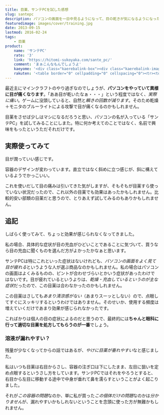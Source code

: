 ```yaml
---
title: 目薬、サンテPCを試した感想
slug: santepc
description: パソコンの画面を一日中見るようになって、目の乾きが気になるようになったので、サンテPCといういかにもな名前の目薬を買って試してみることにしました。最初のうちは効果が感じらましたが、あくまで気休めなのかなと思います。
featuredimage: images/cover/training.jpg
date: 2013-09-15
lastmod: 2016-02-24
tags: 
    - 目薬
product:
    name: 'サンテPC'
    rate: '3'
    link: 'https://hitomi-sukoyaka.com/sante_pc/'
    comment: 'まぁこんなもんでしょうよ'
    kaeyome: '<div class="kaerebalink-box"><div class="kaerebalink-image"><a href="https://www.amazon.co.jp/exec/obidos/ASIN/B00F4MRZY8/illusionspace-22/ref=nosim/" rel="nofollow" target="_blank"><img src="https://ecx.images-amazon.com/images/I/41DYiYzZ81L._SL160_.jpg" style="border: none;" /></a></div><div class="kaerebalink-info"><div class="kaerebalink-name"><a href="https://www.amazon.co.jp/exec/obidos/ASIN/B00F4MRZY8/illusionspace-22/ref=nosim/" rel="nofollow" target="_blank">【第2類医薬品】サンテPC 12mL</a><div class="kaerebalink-powered-date">posted with <a href="https://kaereba.com" rel="nofollow" target="_blank">カエレバ</a></div></div><div class="kaerebalink-detail"> 参天製薬 2013-07-03    </div><div class="kaerebalink-link1"><div class="shoplinkamazon"><a href="https://www.amazon.co.jp/gp/search?keywords=%83T%83%93%83ePC%2012mL&__mk_ja_JP=%83J%83%5E%83J%83i&tag=illusionspace-22" rel="nofollow" target="_blank" title="アマゾン" >Amazonで購入</a></div><div class="shoplinkrakuten"><a href="https://hb.afl.rakuten.co.jp/hgc/0e95387f.f2aef20d.0e953880.25e412bd/?pc=http%3A%2F%2Fsearch.rakuten.co.jp%2Fsearch%2Fmall%2F%25E3%2582%25B5%25E3%2583%25B3%25E3%2583%2586PC%252012mL%2F-%2Ff.1-p.1-s.1-sf.0-st.A-v.2%3Fx%3D0%26scid%3Daf_ich_link_urltxt%26m%3Dhttp%3A%2F%2Fm.rakuten.co.jp%2F" rel="nofollow" target="_blank" title="楽天市場" >楽天市場で購入</a></div></div></div><div class="booklink-footer" style="clear: left"></div></div>'
    rakuten: '<table border="0" cellpadding="0" cellspacing="0"><tr><td valign="top"><div style="border:1px solid;margin:0px;padding:6px 0px;width:120px;text-align:center;float:left"><a href="https://hb.afl.rakuten.co.jp/hgc/11b89f92.7f59c63e.11b89f93.efae5044/?pc=http%3a%2f%2fitem.rakuten.co.jp%2fmedisky%2f411983%2f%3fscid%3daf_link_tbl&m=http%3a%2f%2fm.rakuten.co.jp%2fmedisky%2fi%2f10004956%2f" target="_blank"><img src="https://hbb.afl.rakuten.co.jp/hgb/?pc=http%3a%2f%2fthumbnail.image.rakuten.co.jp%2f%400_mall%2fmedisky%2fcabinet%2fimg60764327.jpg%3f_ex%3d80x80&m=http%3a%2f%2fthumbnail.image.rakuten.co.jp%2f%400_mall%2fmedisky%2fcabinet%2fimg60764327.jpg%3f_ex%3d64x64" alt="ブルーライトなどの光ダメージに！サンテPC 12ml【第2類医薬品】..." border="0" style="margin:0px;padding:0px"></a><p style="font-size:12px;line-height:1.4em;text-align:left;margin:0px;padding:2px 6px"><a href="https://hb.afl.rakuten.co.jp/hgc/11b89f92.7f59c63e.11b89f93.efae5044/?pc=http%3a%2f%2fitem.rakuten.co.jp%2fmedisky%2f411983%2f%3fscid%3daf_link_tbl&m=http%3a%2f%2fm.rakuten.co.jp%2fmedisky%2fi%2f10004956%2f" target="_blank">ブルーライトなどの光ダメージに！サンテPC 12ml【第2類医薬品】...</a> </div></td></tr></table>'
---
```


最近主にマインクラフトのやり過ぎなのでしょうが、<strong>パソコンをやっていて異様に目が痛くなります</strong>。「ああ目が乾いたなぁ・・・」という程度ではなく、<em>実際に痛い</em>。ゲームに没頭していると、自然と<em>瞬きの回数が減ります</em>。そのため乾燥＋モニタのブルーライトによる攻撃で目が痛くなるのかもしれません。

目薬をさせば少しはマシになるだろうと思い、パソコンの名が入っている「サンテPC」を試してみることにしまた。特に何か考えてのことではなく、名前で興味をもったというただそれだけです。

## 実際使ってみて

目が潤っていい感じです。

容器のデザインが変わっています。直立ではなく斜めに立つ感じが、斜に構えているようでかっこいい。

これを使いだして目の痛みは引いてきた気がしますが、そもそもが目薬すら使っていない状況だったので、これ以外の目薬でも効果はあったかもしれません。比較的安い部類の目薬だと思うので、とりあえず試してみるのもありかもしれません。

## 追記


しばらく使ってみて、ちょっと効果が感じられなくなってきました。

私の場合、具体的な症状が目の充血がひどいことであることに気づいて、買うなら目の充血に聞くものを選んだ方がよかったかなぁと思います。

サンテPCは特にこれといった症状はないけれども、<em>パソコンの画面をよく見て目が疲れる</em>というような人が選ぶ商品なのかもしれません。私の場合はパソコンの画面はよくみるものの、ピントが合わせづらいとかいう症状があったわけではないです。目が疲れているというよりは、<em>乾燥・充血しているというのが主な症状</em>だったので、この目薬は合わなかったのかもしれません。

この目薬はさしても<em>あまり清涼感がない</em>（あまりスーッとしない）ので、点眼してすぐにスッキリするというわけではありません。そのせいか、使用する頻度は増えていくだけであまり効果が感じられなかったです。

こればかりは個人の目の症状によるのだと思うので、最終的には<strong>ちゃんと眼科に行って適切な目薬を処方してもらうのが一番</strong>でしょう。

### 溶液が漏れやすい？

残量が少なくなってからの話ではあるが、<em>やけに目薬が垂れやすい</em>なと感じました。

私はいつも目薬は右目からさし、容器の注ぎ口は下にしたまま、左目に狙いを定め点眼するというさし方をしています。サンテPCではそれをやろうとすると、右目から左目に移動する途中で中身が垂れて鼻を濡らすということがよく起こりました。

それが<em>この容器の問題</em>なのか、単に私が買った<em>この個体だけの問題</em>なのかは<em>分かりません</em>が、漏れやすいかもしれないということを念頭に使った方が無難かもしれません。
